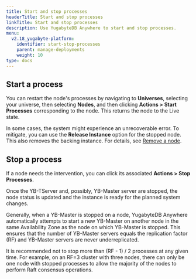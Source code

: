 ```yaml
---
title: Start and stop processes
headerTitle: Start and stop processes
linkTitle: Start and stop processes
description: Use YugabyteDB Anywhere to start and stop processes.
menu:
  v2.18_yugabyte-platform:
    identifier: start-stop-processes
    parent: manage-deployments
    weight: 10
type: docs
---
```


## Start a process

You can restart the node's processes by navigating to **Universes**, selecting your universe, then selecting **Nodes**, and then clicking **Actions > Start Processes** corresponding to the node. This returns the node to the Live state.

In some cases, the system might experience an unrecoverable error. To mitigate, you can use the **Release Instance** option for the stopped node. This also removes the backing instance. For details, see [Remove a node](../remove-nodes/).

## Stop a process

If a node needs the intervention, you can click its associated **Actions > Stop Processes**.

Once the YB-TServer and, possibly, YB-Master server are stopped, the node status is updated and the instance is ready for the planned system changes.

Generally, when a YB-Master is stopped on a node, YugabyteDB Anywhere automatically attempts to start a new YB-Master on another node in the same Availability Zone as the node on which YB-Master is stopped. This ensures that the number of YB-Master servers equals the replication factor (RF) and YB-Master servers are never underreplicated.

It is recommended not to stop more than (RF - 1) / 2 processes at any given time. For example, on an RF=3 cluster with three nodes, there can only be one node with stopped processes to allow the majority of the nodes to perform Raft consensus operations.
